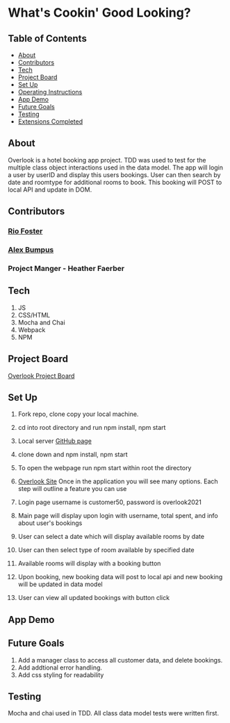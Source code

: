 # What's Cookin' Good Looking?


## Table of Contents
- [About](#about-the-project)
- [Contributors](#contributors)
- [Tech](#technologies-used)
- [Project Board](#organizational-resources)
- [Set Up](#set-up)
- [Operating Instructions](#operating-instructions)
- [App Demo](#application-in-action)
- [Future Goals](#future-goals)
- [Testing](#testing)
- [Extensions Completed](#extensions-completed)


## About

Overlook is a hotel booking app project. TDD was used to test for the multiple class object interactions used in the data model. The app will login a user by userID and display this users bookings. User can then search by date and roomtype for additional rooms to book. This booking will POST to local API and update in DOM.

## Contributors

### [Rio Foster](https://github.com/friotious)
### [Alex Bumpus](https://github.com/Abumpus1)

### Project Manger - Heather Faerber

## Tech

1. JS
2. CSS/HTML
3. Mocha and Chai
4. Webpack
5. NPM

## Project Board

[Overlook Project Board](https://github.com/friotious/Overlook/projects/1)

## Set Up

1. Fork repo, clone copy your local machine.
2. cd into root directory and run npm install, npm start 
4. Local server [GitHub page](https://github.com/turingschool-examples/overlook-api)
5. clone down and npm install, npm start
6. To open the webpage run npm start within root the directory
7. [Overlook Site](http://localhost:8080/)
Once in the application you will see many options. Each step will outline a feature you can use

1. Login page username is customer50, password is overlook2021
2. Main page will display upon login with username, total spent, and info about user's bookings
3. User can select a date which will display available rooms by date
4. User can then select type of room available by specified date
5. Available rooms will display with a booking button
6. Upon booking, new booking data will post to local api and new booking will be updated in data model
7. User can view all updated bookings with button click


## App Demo


## Future Goals

1. Add a manager class to access all customer data, and delete bookings.
2. Add addtional error handling.
3. Add css styling for readability

## Testing

Mocha and chai used in TDD.  All class data model tests were written first.

